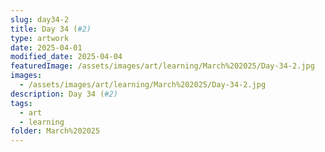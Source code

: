 ```yaml
---
slug: day34-2
title: Day 34 (#2)
type: artwork
date: 2025-04-01
modified_date: 2025-04-04
featuredImage: /assets/images/art/learning/March%202025/Day-34-2.jpg
images:
  - /assets/images/art/learning/March%202025/Day-34-2.jpg
description: Day 34 (#2)
tags:
  - art
  - learning
folder: March%202025
---
```

